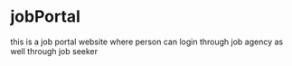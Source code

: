# jobPortal
this is a job portal website where person can login through job agency as well through job seeker
